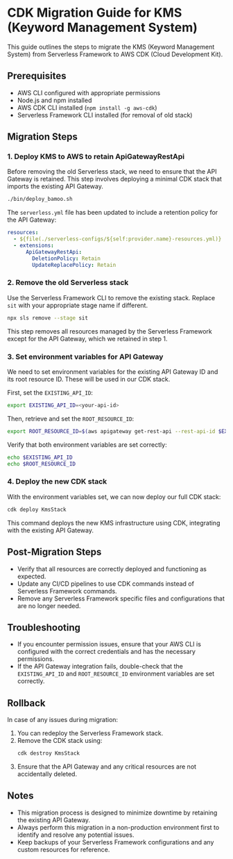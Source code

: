 # CDK Migration Guide for KMS (Keyword Management System)

This guide outlines the steps to migrate the KMS (Keyword Management System) from Serverless Framework to AWS CDK (Cloud Development Kit).

## Prerequisites
- AWS CLI configured with appropriate permissions
- Node.js and npm installed
- AWS CDK CLI installed (`npm install -g aws-cdk`)
- Serverless Framework CLI installed (for removal of old stack)

## Migration Steps

### 1. Deploy KMS to AWS to retain ApiGatewayRestApi
Before removing the old Serverless stack, we need to ensure that the API Gateway is retained. This step involves deploying a minimal CDK stack that imports the existing API Gateway.

```bash
./bin/deploy_bamoo.sh
```

The `serverless.yml` file has been updated to include a retention policy for the API Gateway:

```yaml
resources: 
  - ${file(./serverless-configs/${self:provider.name}-resources.yml)}
  - extensions:
      ApiGatewayRestApi:
        DeletionPolicy: Retain
        UpdateReplacePolicy: Retain
```

### 2. Remove the old Serverless stack
Use the Serverless Framework CLI to remove the existing stack. Replace `sit` with your appropriate stage name if different.

```bash
npx sls remove --stage sit
```

This step removes all resources managed by the Serverless Framework except for the API Gateway, which we retained in step 1.

### 3. Set environment variables for API Gateway
We need to set environment variables for the existing API Gateway ID and its root resource ID. These will be used in our CDK stack.

First, set the `EXISTING_API_ID`:
```bash
export EXISTING_API_ID=<your-api-id>
```

Then, retrieve and set the `ROOT_RESOURCE_ID`:
```bash
export ROOT_RESOURCE_ID=$(aws apigateway get-rest-api --rest-api-id $EXISTING_API_ID --query 'rootResourceId' --output text)
```

Verify that both environment variables are set correctly:
```bash
echo $EXISTING_API_ID
echo $ROOT_RESOURCE_ID
```

### 4. Deploy the new CDK stack
With the environment variables set, we can now deploy our full CDK stack:

```bash
cdk deploy KmsStack
```

This command deploys the new KMS infrastructure using CDK, integrating with the existing API Gateway.

## Post-Migration Steps
- Verify that all resources are correctly deployed and functioning as expected.
- Update any CI/CD pipelines to use CDK commands instead of Serverless Framework commands.
- Remove any Serverless Framework specific files and configurations that are no longer needed.

## Troubleshooting
- If you encounter permission issues, ensure that your AWS CLI is configured with the correct credentials and has the necessary permissions.
- If the API Gateway integration fails, double-check that the `EXISTING_API_ID` and `ROOT_RESOURCE_ID` environment variables are set correctly.

## Rollback
In case of any issues during migration:
1. You can redeploy the Serverless Framework stack.
2. Remove the CDK stack using:
   ```bash
   cdk destroy KmsStack
   ```
3. Ensure that the API Gateway and any critical resources are not accidentally deleted.

## Notes
- This migration process is designed to minimize downtime by retaining the existing API Gateway.
- Always perform this migration in a non-production environment first to identify and resolve any potential issues.
- Keep backups of your Serverless Framework configurations and any custom resources for reference.
